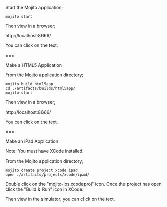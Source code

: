 Start the Mojito application;

    mojito start

Then view in a browser;

http://localhost:8666/

You can click on the text.

===

Make a HTML5 Application

From the Mojito application directory;

    mojito build html5app
    cd ./artifacts/builds/html5app/
    mojito start

Then view in a browser;

http://localhost:8666/

You can click on the text.

===

Make an iPad Application

Note: You must have XCode installed.

From the Mojito application directory;

    mojito create project xcode ipad
    open ./artifacts/projects/xcode/ipad/

Double click on the "mojito-ios.xcodeproj" icon. Once the project has open click the "Build & Run" icon in XCode.

Then view in the simulator; you can click on the text.

